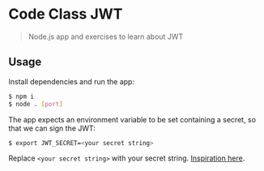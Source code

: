 # Code Class JWT

> Node.js app and exercises to learn about JWT

## Usage

Install dependencies and run the app:

```bash
$ npm i
$ node . [port]
```

The app expects an environment variable to be set containing a secret, so that we can sign the JWT:

```bash
$ export JWT_SECRET=<your secret string>
```

Replace `<your secret string>` with your secret string. [Inspiration here](https://randompassphrasegenerator.com/).
